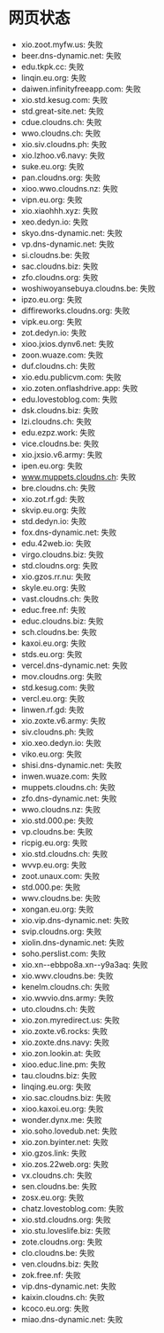 # 网页状态
- xio.zoot.myfw.us: 失败
- beer.dns-dynamic.net: 失败
- edu.tkpk.cc: 失败
- linqin.eu.org: 失败
- daiwen.infinityfreeapp.com: 失败
- xio.std.kesug.com: 失败
- std.great-site.net: 失败
- cdue.cloudns.ch: 失败
- wwo.cloudns.ch: 失败
- xio.siv.cloudns.ph: 失败
- xio.lzhoo.v6.navy: 失败
- suke.eu.org: 失败
- pan.cloudns.org: 失败
- xioo.wwo.cloudns.nz: 失败
- vipn.eu.org: 失败
- xio.xiaohhh.xyz: 失败
- xeo.dedyn.io: 失败
- skyo.dns-dynamic.net: 失败
- vp.dns-dynamic.net: 失败
- si.cloudns.be: 失败
- sac.cloudns.biz: 失败
- zfo.cloudns.org: 失败
- woshiwoyansebuya.cloudns.be: 失败
- ipzo.eu.org: 失败
- diffireworks.cloudns.org: 失败
- vipk.eu.org: 失败
- zot.dedyn.io: 失败
- xioo.jxios.dynv6.net: 失败
- zoon.wuaze.com: 失败
- duf.cloudns.ch: 失败
- xio.edu.publicvm.com: 失败
- xio.zoten.onflashdrive.app: 失败
- edu.lovestoblog.com: 失败
- dsk.cloudns.biz: 失败
- lzi.cloudns.ch: 失败
- edu.ezpz.work: 失败
- vice.cloudns.be: 失败
- xio.jxsio.v6.army: 失败
- ipen.eu.org: 失败
- www.muppets.cloudns.ch: 失败
- bre.cloudns.ch: 失败
- xio.zot.rf.gd: 失败
- skvip.eu.org: 失败
- std.dedyn.io: 失败
- fox.dns-dynamic.net: 失败
- edu.42web.io: 失败
- virgo.cloudns.biz: 失败
- std.cloudns.org: 失败
- xio.gzos.rr.nu: 失败
- skyle.eu.org: 失败
- vast.cloudns.ch: 失败
- educ.free.nf: 失败
- educ.cloudns.biz: 失败
- sch.cloudns.be: 失败
- kaxoi.eu.org: 失败
- stds.eu.org: 失败
- vercel.dns-dynamic.net: 失败
- mov.cloudns.org: 失败
- std.kesug.com: 失败
- vercl.eu.org: 失败
- linwen.rf.gd: 失败
- xio.zoxte.v6.army: 失败
- siv.cloudns.ph: 失败
- xio.xeo.dedyn.io: 失败
- viko.eu.org: 失败
- shisi.dns-dynamic.net: 失败
- inwen.wuaze.com: 失败
- muppets.cloudns.ch: 失败
- zfo.dns-dynamic.net: 失败
- wwo.cloudns.nz: 失败
- xio.std.000.pe: 失败
- vp.cloudns.be: 失败
- ricpig.eu.org: 失败
- xio.std.cloudns.ch: 失败
- wvvp.eu.org: 失败
- zoot.unaux.com: 失败
- std.000.pe: 失败
- wwv.cloudns.be: 失败
- xongan.eu.org: 失败
- xio.vip.dns-dynamic.net: 失败
- svip.cloudns.org: 失败
- xiolin.dns-dynamic.net: 失败
- soho.perslist.com: 失败
- xio.xn--ebbpo8a.xn--y9a3aq: 失败
- xio.wwv.cloudns.be: 失败
- kenelm.cloudns.ch: 失败
- xio.wwvio.dns.army: 失败
- uto.cloudns.ch: 失败
- xio.zon.myredirect.us: 失败
- xio.zoxte.v6.rocks: 失败
- xio.zoxte.dns.navy: 失败
- xio.zon.lookin.at: 失败
- xioo.educ.line.pm: 失败
- tau.cloudns.biz: 失败
- linqing.eu.org: 失败
- xio.sac.cloudns.biz: 失败
- xioo.kaxoi.eu.org: 失败
- wonder.dynx.me: 失败
- xio.soho.lovedub.net: 失败
- xio.zon.byinter.net: 失败
- xio.gzos.link: 失败
- xio.zos.22web.org: 失败
- vx.cloudns.ch: 失败
- sen.cloudns.be: 失败
- zosx.eu.org: 失败
- chatz.lovestoblog.com: 失败
- xio.std.cloudns.org: 失败
- xio.stu.loveslife.biz: 失败
- zote.cloudns.org: 失败
- clo.cloudns.be: 失败
- ven.cloudns.biz: 失败
- zok.free.nf: 失败
- vip.dns-dynamic.net: 失败
- kaixin.cloudns.ch: 失败
- kcoco.eu.org: 失败
- miao.dns-dynamic.net: 失败

